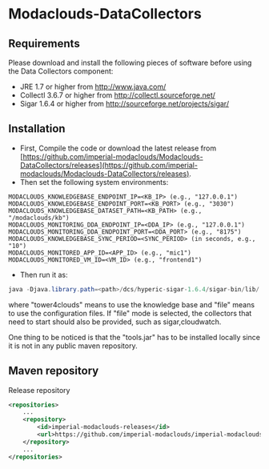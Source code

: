 Modaclouds-DataCollectors
=========================
## Requirements

Please download and install the following pieces of software before using the Data Collectors component:
* JRE 1.7 or higher from http://www.java.com/
* Collectl 3.6.7 or higher from http://collectl.sourceforge.net/
* Sigar 1.6.4 or higher from http://sourceforge.net/projects/sigar/

## Installation
* First, Compile the code or download the latest release from [https://github.com/imperial-modaclouds/Modaclouds-DataCollectors/releases](https://github.com/imperial-modaclouds/Modaclouds-DataCollectors/releases).
* Then set the following system environments:
```
MODACLOUDS_KNOWLEDGEBASE_ENDPOINT_IP=<KB_IP> (e.g., "127.0.0.1")
MODACLOUDS_KNOWLEDGEBASE_ENDPOINT_PORT=<KB_PORT> (e.g., "3030") 
MODACLOUDS_KNOWLEDGEBASE_DATASET_PATH=<KB_PATH> (e.g., "/modaclouds/kb")
MODACLOUDS_MONITORING_DDA_ENDPOINT_IP=<DDA_IP> (e.g., "127.0.0.1")
MODACLOUDS_MONITORING_DDA_ENDPOINT_PORT=<DDA_PORT> (e.g., "8175")
MODACLOUDS_KNOWLEDGEBASE_SYNC_PERIOD=<SYNC_PERIOD> (in seconds, e.g., "10")
MODACLOUDS_MONITORED_APP_ID=<APP_ID> (e.g., "mic1")
MODACLOUDS_MONITORED_VM_ID=<VM_ID> (e.g., "frontend1")
```
* Then run it as: 
```java
java -Djava.library.path=<path>/dcs/hyperic-sigar-1.6.4/sigar-bin/lib/ -jar data-collector-VERSION.jar mode
```
where "tower4clouds" means to use the knowledge base and "file" means to use the configuration files. If "file" mode is selected, the collectors that need to start should also be provided, such as sigar,cloudwatch.

One thing to be noticed is that the "tools.jar" has to be installed locally since it is not in any public maven repository.

## Maven repository

Release repository

```xml
<repositories>
    ...
    <repository>
        <id>imperial-modaclouds-releases</id>
        <url>https://github.com/imperial-modaclouds/imperial-modaclouds-mvn-repo/raw/master/releases</url>
    </repository>
    ...
</repositories>
```
